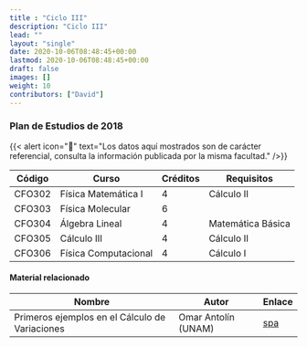 ```yaml
---
title : "Ciclo III"
description: "Ciclo III"
lead: ""
layout: "single"
date: 2020-10-06T08:48:45+00:00
lastmod: 2020-10-06T08:48:45+00:00
draft: false
images: []
weight: 10
contributors: ["David"]
---
```


### Plan de Estudios de 2018

{{< alert icon="🚨" text="Los datos aquí mostrados son de carácter referencial, consulta la información publicada por la misma facultad." />}}

| Código | Curso                | Créditos | Requisitos        |
| ------ | -------------------- | -------- | ----------------- |
| CFO302 | Física Matemática I  | 4        | Cálculo II        |
| CFO303 | Física Molecular     | 6        |                   |
| CFO304 | Álgebra Lineal       | 4        | Matemática Básica |
| CFO305 | Cálculo III          | 4        | Cálculo II        |
| CFO306 | Física Computacional | 4        | Cálculo I         |

#### Material relacionado

|Nombre|Autor|Enlace|
|------|-----|------|
|Primeros ejemplos en el Cálculo de Variaciones|Omar Antolín (UNAM)|[spa](https://www.youtube.com/watch?v=VTL54y_2-BY)|
